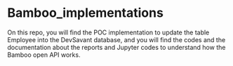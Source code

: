 # Bamboo_implementations
On this repo, you will find the POC implementation to update the table Employee into the DevSavant database, and you will find the codes and the documentation about the reports and Jupyter codes to understand how the Bamboo open API works. 
